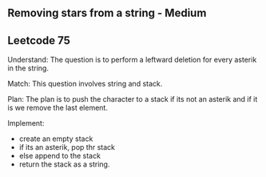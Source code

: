 ## Removing stars from a string - Medium
## Leetcode 75

Understand:
The question is to perform a leftward deletion for every asterik in the string.

Match:
This question involves string and stack.

Plan:
The plan is to push the character to a stack if its not an asterik and if it is we remove the last element.

Implement:
- create an empty stack
- if its an asterik, pop thr stack
- else append to the stack
- return the stack as a string.
